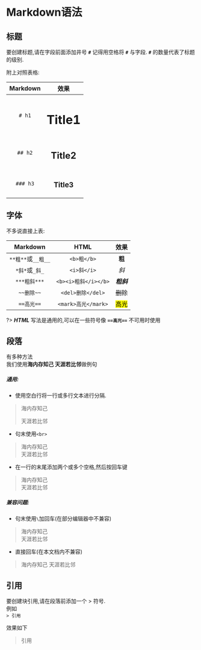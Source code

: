 # Markdown语法
## 标题
要创建标题,请在字段前面添加井号 **`#`** 记得用空格将 **`#`** 与字段. **`#`** 的数量代表了标题的级别.

附上对照表格:

|Markdown|效果|
|:------:|:---------:|
|`# h1`  |<h1> Title1|
|`## h2` |<h2> Title2|
|`### h3`|<h3> Title3|

## 字体
不多说直接上表:

|Markdown|HTML|效果|
|:------:|:---------:|:-:|
|`**粗**`或`__粗__`|`<b>粗</b>`|<b>粗</b>|
|`*斜*`或`_斜_`|`<i>斜</i>`|<i>斜</i>|
|`***粗斜***`|`<b><i>粗斜</i></b>`|<b><i>粗斜</i></b>|
|`~~删除~~`|`<del>删除</del>`|<del>删除</del>|
|`==高光==`|`<mark>高光</mark>`|<mark>高光</mark>|

?> ***HTML*** 写法是通用的,可以在一些符号像 **`==高光==`** 不可用时使用

## 段落
有多种方法  
我们使用**海内存知己 天涯若比邻**做例句

##### 通用:
- 使用空白行将一行或多行文本进行分隔.
>海内存知己
>
>天涯若比邻

- 句末使用`<br>`
>海内存知己<br>
天涯若比邻

- 在一行的末尾添加两个或多个空格,然后按回车键
>海内存知己  
天涯若比邻

##### 兼容问题:

- 句末使用`\`加回车(在部分编辑器中不兼容)
>海内存知己\
天涯若比邻

- 直接回车(在本文档内不兼容)
>海内存知己
天涯若比邻

## 引用
要创建块引用,请在段落前添加一个 > 符号.  
例如  
`> 引用`

效果如下
> 引用

